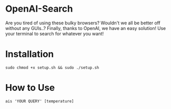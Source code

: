 # OpenAI-Search
Are you tired of using these bulky browsers? Wouldn't we all be better off without any GUIs..?
Finally, thanks to OpenAI, we have an easy solution! Use your terminal to search for whatever you want!

# Installation
```
sudo chmod +x setup.sh && sudo ./setup.sh
```
# How to Use
```
ais 'YOUR QUERY' [temperature]
```
